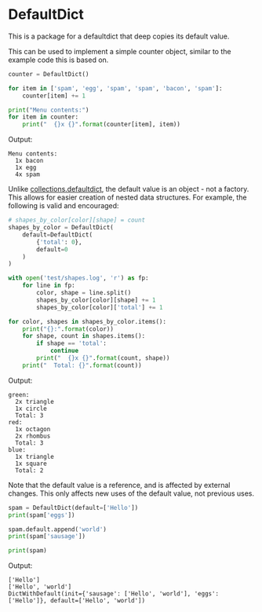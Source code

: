 # DefaultDict

This is a package for a defaultdict that deep copies its default value.

This can be used to implement a simple counter object, similar to the example code this is based on.

```python
counter = DefaultDict()

for item in ['spam', 'egg', 'spam', 'spam', 'bacon', 'spam']:
    counter[item] += 1

print("Menu contents:")
for item in counter:
    print("  {}x {}".format(counter[item], item))
```

Output:
```
Menu contents:
  1x bacon
  1x egg
  4x spam
```

Unlike [collections.defaultdict](https://docs.python.org/3/library/collections.html#collections.defaultdict), the default value is an object - not a factory. This allows for easier creation of nested data structures. For example, the following is valid and encouraged:

```python
# shapes_by_color[color][shape] = count
shapes_by_color = DefaultDict(
    default=DefaultDict(
        {'total': 0},
        default=0
    )
)

with open('test/shapes.log', 'r') as fp:
    for line in fp:
        color, shape = line.split()
        shapes_by_color[color][shape] += 1
        shapes_by_color[color]['total'] += 1

for color, shapes in shapes_by_color.items():
    print("{}:".format(color))
    for shape, count in shapes.items():
        if shape == 'total':
            continue
        print("  {}x {}".format(count, shape))
    print("  Total: {}".format(count))
```

Output:
```
green:
  2x triangle
  1x circle
  Total: 3
red:
  1x octagon
  2x rhombus
  Total: 3
blue:
  1x triangle
  1x square
  Total: 2
```

Note that the default value is a reference, and is affected by external changes. This only affects new uses of the default value, not previous uses.
```python
spam = DefaultDict(default=['Hello'])
print(spam['eggs'])

spam.default.append('world')
print(spam['sausage'])

print(spam)
```

Output:
```
['Hello']
['Hello', 'world']
DictWithDefault(init={'sausage': ['Hello', 'world'], 'eggs': ['Hello']}, default=['Hello', 'world'])
```
